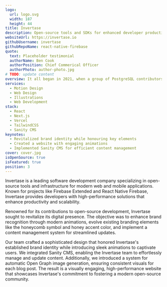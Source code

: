 ```yaml
---
logo:
  url: logo.svg
  width: 187
  height: 44
title: Invertase
description: Open-source tools and SDKs for enhanced developer productivity
websiteUrl: https://invertase.io
githubUsername: invertase
githubRepoName: react-native-firebase
quote:
  text: Placeholder testimonial
  authorName: Ben Cook
  authorPosition: Chief Commerical Officer
  authorPhoto: author-photo.jpg
# TODO: update content
overview: It all began in 2021, when a group of PostgreSQL contributors and technologists, united under the brand name Neon, set up on a mission to create an OS cloud-native database as a service available for every developer. They reached out asking for help establishing a brand image, and we eagerly joined the team.
services:
  - Motion Design
  - Web Design
  - Illustrations
  - Web Development
stack:
  - React
  - Next.js
  - Vercel
  - TailwindCSS
  - Sanity CMS
keynotes:
  - Revitalized brand identity while honouring key elements
  - Created a website with engaging animations
  - Implemented Sanity CMS for efficient content management
cover: cover.jpg
isOpenSource: true
isFeatured: true
position: 3
---
```


Invertase is a leading software development company specializing in open-source tools and infrastructure for modern web and mobile applications. Known for projects like Firebase Extended and React Native Firebase, Invertase provides developers with high-performance solutions that enhance productivity and scalability.

Renowned for its contributions to open-source development, Invertase sought to revitalize its digital presence. The objective was to enhance brand recognition through modern animations, evolve existing branding elements like the honeycomb symbol and honey accent color, and implement a content management system for streamlined updates.

Our team crafted a sophisticated design that honored Invertase's established brand identity while introducing sleek animations to captivate users. We integrated Sanity CMS, enabling the Invertase team to effortlessly manage and update content. Additionally, we introduced a system for automatic Open Graph image generation, ensuring consistent visuals for each blog post. The result is a visually engaging, high-performance website that showcases Invertase's commitment to fostering a modern open-source community.
